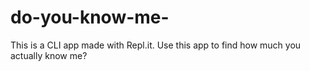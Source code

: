 # do-you-know-me-
This is a CLI app made with Repl.it. 
Use this app to find how much you actually know me?

